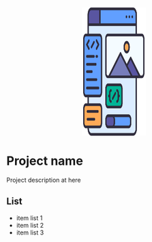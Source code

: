 <p align="center">
  <img src="client_logo.png" alt="client image" width="150" height="300">
</p>

# Project name
Project description at here

## List
* item list 1
* item list 2
* item list 3


